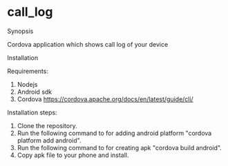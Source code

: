 # call_log

Synopsis

Cordova application which shows call log of your device

Installation

Requirements: 
1. Nodejs
2. Android sdk
3. Cordova 
https://cordova.apache.org/docs/en/latest/guide/cli/

Installation steps:
1. Clone the repository.
2. Run the following command to for adding android platform "cordova platform add android".
3. Run the following command to for creating apk "cordova build android".
4. Copy apk file to your phone and install.
